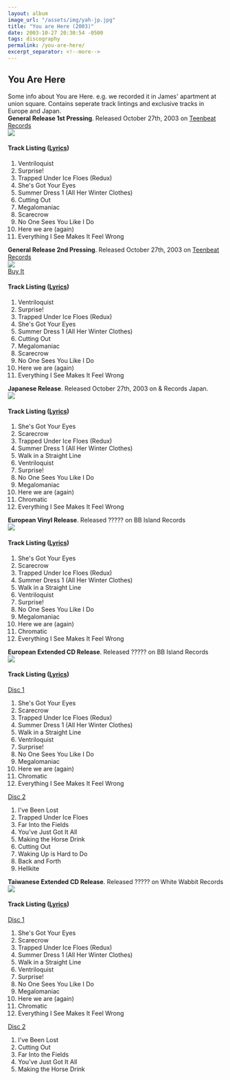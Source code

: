 ```yaml
---
layout: album
image_url: "/assets/img/yah-jp.jpg"
title: "You are Here (2003)"
date: 2003-10-27 20:30:54 -0500
tags: discography
permalink: /you-are-here/
excerpt_separator: <!--more-->
---
```


<!--more-->

## You Are Here

<div id="album-info">
     Some info about You are Here. e.g. we recorded it in James' apartment at union square. Contains seperate track lintings and exclusive tracks in Europe and Japan. 
</div>

<div id="container">
    <div id="release-info">
        <b>General Release 1st Pressing</b>. Released October 27th, 2003 on <a href="https://www.teenbeatrecords.com/items/363.html">Teenbeat Records</a>
    </div>
    <div id="release-container">
        <div id="artwork">
            <a href="/assets/img/yah-us.jpg" alt="Full res version"><img src="/assets/img/yah-us.jpg"/></a>
        </div>
        <div id="tracklist">
            <h4>Track Listing (<a href="/lyrics/#you-are-here-album">Lyrics</a>)</h4>
            <ol>
                <li>Ventriloquist</li>
                <li>Surprise!</li>
                <li>Trapped Under Ice Floes (Redux)</li>
                <li>She's Got Your Eyes</li>
                <li>Summer Dress 1 (All Her Winter Clothes)</li>
                <li>Cutting Out</li>
                <li>Megalomaniac</li>
                <li>Scarecrow</li>
                <li>No One Sees You Like I Do</li>
                <li>Here we are (again)</li>
                <li>Everything I See Makes It Feel Wrong</li>
            </ol>
        </div>
    </div>
</div>
<div id="container">
    <div id="release-info">
        <b>General Release 2nd Pressing</b>. Released October 27th, 2003 on <a href="https://www.teenbeatrecords.com/items/363.html">Teenbeat Records</a>
    </div>
    <div id="release-container">
        <div id="artwork">
            <a href="/assets/img/yah-us1.jpg" alt="Full res version"><img src="/assets/img/yah-us1.jpg"/></a>
            <div id="buy-album-btn">
                <div class="button-sm">
                    <a href="/store/#you-are-here-vinyl">Buy It</a>
                </div>
            </div>
        </div>
        <div id="tracklist">
            <h4>Track Listing (<a href="/lyrics/#you-are-here-album">Lyrics</a>)</h4>
            <ol>
                <li>Ventriloquist</li>
                <li>Surprise!</li>
                <li>Trapped Under Ice Floes (Redux)</li>
                <li>She's Got Your Eyes</li>
                <li>Summer Dress 1 (All Her Winter Clothes)</li>
                <li>Cutting Out</li>
                <li>Megalomaniac</li>
                <li>Scarecrow</li>
                <li>No One Sees You Like I Do</li>
                <li>Here we are (again)</li>
                <li>Everything I See Makes It Feel Wrong</li>
            </ol>
        </div>
    </div>
</div>
<div id="container">
     <div id="release-info">
        <b>Japanese Release</b>. Released October 27th, 2003 on & Records Japan.
    </div>
    <div id="release-container">
        <div id="artwork">
            <a href="/assets/img/yah-jp.jpg" alt="Full res version"><img src="/assets/img/yah-jp.jpg"/></a>
        </div>
        <div id="tracklist">
            <h4>Track Listing (<a href="/lyrics/#you-are-here-album">Lyrics</a>)</h4>
            <ol>
                <li>She's Got Your Eyes</li>
                <li>Scarecrow</li>
                <li>Trapped Under Ice Floes (Redux)</li>
                <li>Summer Dress 1 (All Her Winter Clothes)</li>
                <li>Walk in a Straight Line</li>
                <li>Ventriloquist</li>
                <li>Surprise!</li>
                <li>No One Sees You Like I Do</li>
                <li>Megalomaniac</li>
                <li>Here we are (again)</li>
                <li>Chromatic</li>
                <li>Everything I See Makes It Feel Wrong</li>
            </ol>
        </div>
    </div>
</div>
<div id="container">
    <div id="release-info">
        <b>European Vinyl Release</b>. Released ????? on BB Island Records
    </div>
    <div id="release-container">
        <div id="artwork">
            <a href="/assets/img/yah.jpg" alt="Full res version"><img src="/assets/img/yah.jpg"/></a>
        </div>
        <div id="tracklist">
            <h4>Track Listing (<a href="/lyrics/#you-are-here-album">Lyrics</a>)</h4>
            <ol>
                <li>She's Got Your Eyes</li>
                <li>Scarecrow</li>
                <li>Trapped Under Ice Floes (Redux)</li>
                <li>Summer Dress 1 (All Her Winter Clothes)</li>
                <li>Walk in a Straight Line</li>
                <li>Ventriloquist</li>
                <li>Surprise!</li>
                <li>No One Sees You Like I Do</li>
                <li>Megalomaniac</li>
                <li>Here we are (again)</li>
                <li>Chromatic</li>
                <li>Everything I See Makes It Feel Wrong</li>
            </ol>
        </div>
    </div>
</div>
<div id="container">
    <div id="release-info">
        <b>European Extended CD Release</b>. Released ????? on BB Island Records
    </div>
    <div id="release-container">
        <div id="artwork">
            <a href="/assets/img/yah-eu.jpg" alt="Full res version"><img src="/assets/img/yah-eu.jpg"/></a>
        </div>
        <div id="tracklist">
            <h4>Track Listing (<a href="/lyrics/#you-are-here-album">Lyrics</a>)</h4>
            <u>Disc 1</u>
            <ol>
                <li>She's Got Your Eyes</li>
                <li>Scarecrow</li>
                <li>Trapped Under Ice Floes (Redux)</li>
                <li>Summer Dress 1 (All Her Winter Clothes)</li>
                <li>Walk in a Straight Line</li>
                <li>Ventriloquist</li>
                <li>Surprise!</li>
                <li>No One Sees You Like I Do</li>
                <li>Megalomaniac</li>
                <li>Here we are (again)</li>
                <li>Chromatic</li>
                <li>Everything I See Makes It Feel Wrong</li>
            </ol>
            <u>Disc 2</u>
            <ol>
                <li>I've Been Lost</li>
                <li>Trapped Under Ice Floes</li>
                <li>Far Into the Fields</li>
                <li>You've Just Got It All</li>
                <li>Making the Horse Drink</li>
                <li>Cutting Out</li>
                <li>Waking Up is Hard to Do</li>
                <li>Back and Forth</li>
                <li>Hellkite</li>
            </ol>
        </div>
    </div>
</div>
<div id="container">
    <div id="release-info">
        <b>Taiwanese Extended CD Release</b>. Released ????? on White Wabbit Records
    </div>
    <div id="release-container">
        <div id="artwork">
            <a href="/assets/img/yah-tw.jpg" alt="Full res version"><img src="/assets/img/yah-tw.jpg"/></a>
        </div>
        <div id="tracklist">
            <h4>Track Listing (<a href="/lyrics/#you-are-here-album">Lyrics</a>)</h4>
            <u>Disc 1</u>
            <ol>
                <li>She's Got Your Eyes</li>
                <li>Scarecrow</li>
                <li>Trapped Under Ice Floes (Redux)</li>
                <li>Summer Dress 1 (All Her Winter Clothes)</li>
                <li>Walk in a Straight Line</li>
                <li>Ventriloquist</li>
                <li>Surprise!</li>
                <li>No One Sees You Like I Do</li>
                <li>Megalomaniac</li>
                <li>Here we are (again)</li>
                <li>Chromatic</li>
                <li>Everything I See Makes It Feel Wrong</li>
            </ol>
            <u>Disc 2</u>
            <ol>
                <li>I've Been Lost</li>
                <li>Cutting Out</li>
                <li>Far Into the Fields</li>
                <li>You've Just Got It All</li>
                <li>Making the Horse Drink</li>
            </ol>
        </div>
    </div>
</div>
